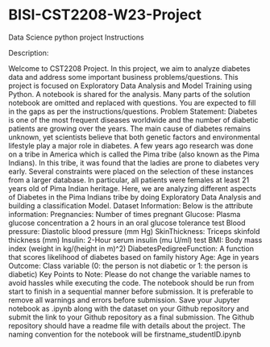 # BISI-CST2208-W23-Project
Data Science python project
Instructions


Description:
 
Welcome to CST2208 Project. In this project, we aim to analyze diabetes data and address some important business problems/questions.
This project is focused on Exploratory Data Analysis and Model Training using Python.
A notebook is shared for the analysis.
Many parts of the solution notebook are omitted and replaced with questions. You are expected to fill in the gaps as per the instructions/questions.
Problem Statement:
Diabetes is one of the most frequent diseases worldwide and the number of diabetic patients are growing over the years. The main cause of diabetes remains unknown, yet scientists believe that both genetic factors and environmental lifestyle play a major role in diabetes.
A few years ago research was done on a tribe in America which is called the Pima tribe (also known as the Pima Indians). In this tribe, it was found that the ladies are prone to diabetes very early. Several constraints were placed on the selection of these instances from a larger database. In particular, all patients were females at least 21 years old of Pima Indian heritage. Here, we are analyzing different aspects of Diabetes in the Pima Indians tribe by doing Exploratory Data Analysis and building a classification Model.
Dataset Information:
Below is the attribute information:
Pregnancies: Number of times pregnant
Glucose: Plasma glucose concentration a 2 hours in an oral glucose tolerance test
Blood pressure: Diastolic blood pressure (mm Hg)
SkinThickness: Triceps skinfold thickness (mm)
Insulin: 2-Hour serum insulin (mu U/ml) test
BMI: Body mass index (weight in kg/(height in m)^2)
DiabetesPedigreeFunction: A function that scores likelihood of diabetes based on family history
Age: Age in years
Outcome: Class variable (0: the person is not diabetic or 1: the person is diabetic)
Key Points to Note:
Please do not change the variable names to avoid hassles while executing the code.
The notebook should be run from start to finish in a sequential manner before submission. It is preferable to remove all warnings and errors before submission.
Save your Jupyter notebook as .ipynb along with the dataset on your Github repository and submit the link to your Github repository as a final submission.
The Github repository should have a readme file with details about the project.
The naming convention for the notebook will be firstname_studentID.ipynb

